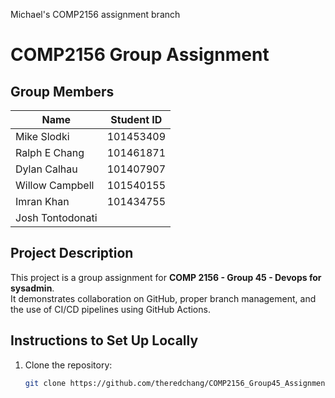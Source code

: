 Michael's COMP2156 assignment branch
# COMP2156 Group Assignment

## Group Members
| Name            | Student ID |
|-----------------|------------|
|   Mike Slodki   | 101453409  | 
| Ralph E Chang   | 101461871  | 
| Dylan Calhau    | 101407907  |
|Willow Campbell  | 101540155  |
| Imran Khan      | 101434755  |
| Josh Tontodonati|            |
## Project Description
This project is a group assignment for **COMP 2156 - Group 45 - Devops for sysadmin**.  
It demonstrates collaboration on GitHub, proper branch management, 
and the use of CI/CD pipelines using GitHub Actions.
## Instructions to Set Up Locally
1. Clone the repository:
   ```bash
   git clone https://github.com/theredchang/COMP2156_Group45_Assignment
